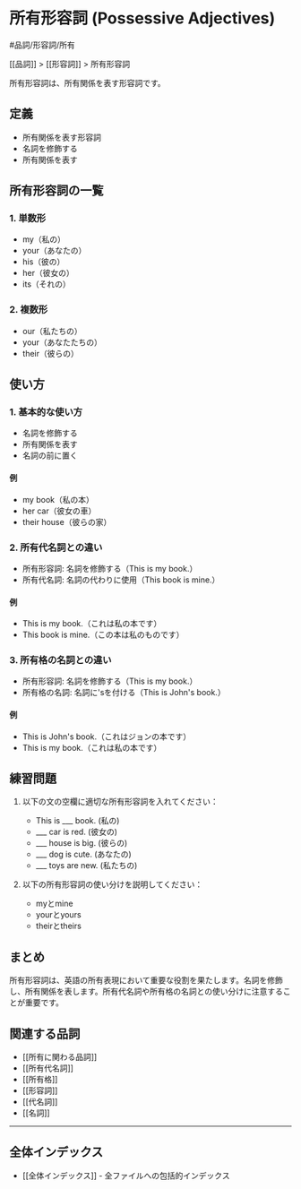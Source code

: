 ﻿# 所有形容詞 (Possessive Adjectives)

#品詞/形容詞/所有

[[品詞]] > [[形容詞]] > 所有形容詞

所有形容詞は、所有関係を表す形容詞です。

## 定義
- 所有関係を表す形容詞
- 名詞を修飾する
- 所有関係を表す

## 所有形容詞の一覧

### 1. 単数形
- my（私の）
- your（あなたの）
- his（彼の）
- her（彼女の）
- its（それの）

### 2. 複数形
- our（私たちの）
- your（あなたたちの）
- their（彼らの）

## 使い方

### 1. 基本的な使い方
- 名詞を修飾する
- 所有関係を表す
- 名詞の前に置く

#### 例
- my book（私の本）
- her car（彼女の車）
- their house（彼らの家）

### 2. 所有代名詞との違い
- 所有形容詞: 名詞を修飾する（This is my book.）
- 所有代名詞: 名詞の代わりに使用（This book is mine.）

#### 例
- This is my book.（これは私の本です）
- This book is mine.（この本は私のものです）

### 3. 所有格の名詞との違い
- 所有形容詞: 名詞を修飾する（This is my book.）
- 所有格の名詞: 名詞に'sを付ける（This is John's book.）

#### 例
- This is John's book.（これはジョンの本です）
- This is my book.（これは私の本です）

## 練習問題
1. 以下の文の空欄に適切な所有形容詞を入れてください：
   - This is ___ book. (私の)
   - ___ car is red. (彼女の)
   - ___ house is big. (彼らの)
   - ___ dog is cute. (あなたの)
   - ___ toys are new. (私たちの)

2. 以下の所有形容詞の使い分けを説明してください：
   - myとmine
   - yourとyours
   - theirとtheirs

## まとめ
所有形容詞は、英語の所有表現において重要な役割を果たします。名詞を修飾し、所有関係を表します。所有代名詞や所有格の名詞との使い分けに注意することが重要です。

## 関連する品詞
- [[所有に関わる品詞]]
- [[所有代名詞]]
- [[所有格]]
- [[形容詞]]
- [[代名詞]]
- [[名詞]]

---

## 全体インデックス
- [[全体インデックス]] - 全ファイルへの包括的インデックス 